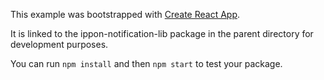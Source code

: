 This example was bootstrapped with [Create React App](https://github.com/facebook/create-react-app).

It is linked to the ippon-notification-lib package in the parent directory for development purposes.

You can run `npm install` and then `npm start` to test your package.
